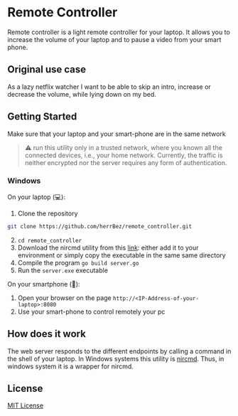 # Remote Controller

Remote controller is a light remote controller for your laptop. It allows
you to increase the volume of your laptop and to pause a video from your
smart phone.

## Original use case

As a lazy netflix watcher I want to be able to skip an intro, increase or decrease the volume, while lying down on my bed.

## Getting Started

Make sure that your laptop and your smart-phone are in the same
network

> :warning: run this utility only in a trusted network, where
you known all the connected devices, i.e., your home network.
Currently, the traffic is neither encrypted nor the
server requires any form of authentication.

### Windows

On your laptop (:computer:):

1. Clone the repository
```sh
git clone https://github.com/herrBez/remote_controller.git
```
2. `cd remote_controller`
3. Download the nircmd utility from this [link](https://www.nirsoft.net/utils/index.html):
either add it to your environment or simply copy the executable in the same same directory
4. Compile the program `go build server.go`
5. Run the `server.exe` executable

On your smartphone (:iphone:):

1. Open your browser on the page `http://<IP-Address-of-your-laptop>:8080`
2. Use your smart-phone to control remotely your pc

## How does it work

The web server responds to the different endpoints by calling
a command in the shell of your laptop. In Windows systems this
utility is [nircmd](https://www.nirsoft.net/utils/index.html). Thus, in windows system it is a wrapper for nircmd.

## License

[MIT License](LICENSE.md)